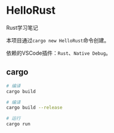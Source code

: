 # HelloRust

Rust学习笔记

本项目通过`cargo new HelloRust`命令创建。

依赖的VSCode插件：`Rust`、`Native Debug`。

## cargo

```bash
# 编译
cargo build

# 编译
cargo build --release

# 运行
cargo run
```
